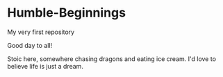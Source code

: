 # Humble-Beginnings
My very first repository

Good day to all!

Stoic here, somewhere chasing dragons and eating ice cream. 
I'd love to believe life is just a dream.
